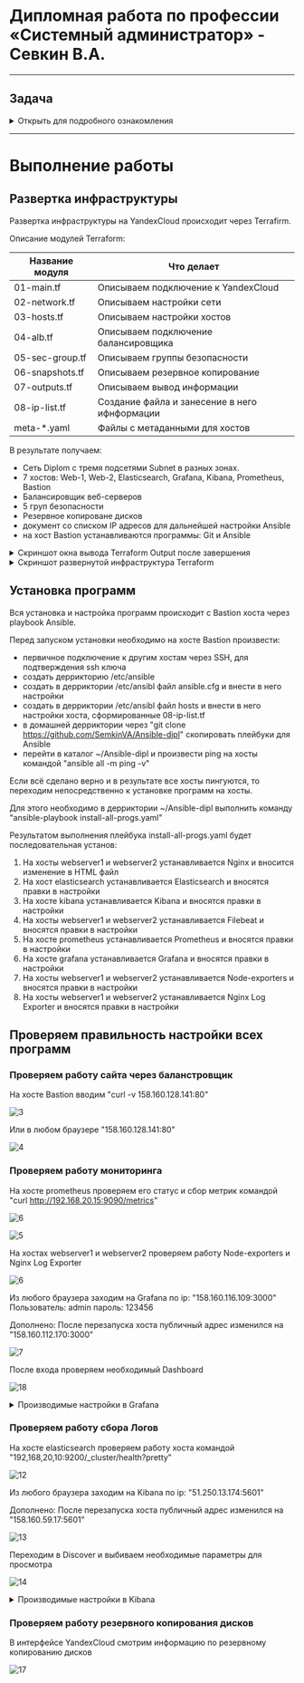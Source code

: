 #  Дипломная работа по профессии «Системный администратор» - Севкин В.А.

---------
## Задача
<details>
   <summary> Открыть для подробного ознакомления </summary>
Ключевая задача — разработать отказоустойчивую инфраструктуру для сайта, включающую мониторинг, сбор логов и резервное копирование основных данных. Инфраструктура должна размещаться в [Yandex Cloud](https://cloud.yandex.com/) и отвечать минимальным стандартам безопасности: запрещается выкладывать токен от облака в git. Используйте [инструкцию](https://cloud.yandex.ru/docs/tutorials/infrastructure-management/terraform-quickstart#get-credentials).


## Инфраструктура
Для развёртки инфраструктуры используйте Terraform и Ansible.  

Важно: используйте по-возможности **минимальные конфигурации ВМ**:2 ядра 20% Intel ice lake, 2-4Гб памяти, 10hdd, прерываемая. 

Так как прерываемая ВМ проработает не больше 24ч, после сдачи работы на проверку свяжитесь с вашим дипломным руководителем и договоритесь запустить инфраструктуру к указанному времени.


### Сайт
Создайте две ВМ в разных зонах, установите на них сервер nginx, если его там нет. ОС и содержимое ВМ должно быть идентичным, это будут наши веб-сервера.

Используйте набор статичных файлов для сайта. Можно переиспользовать сайт из домашнего задания.

Создайте [Target Group](https://cloud.yandex.com/docs/application-load-balancer/concepts/target-group), включите в неё две созданных ВМ.

Создайте [Backend Group](https://cloud.yandex.com/docs/application-load-balancer/concepts/backend-group), настройте backends на target group, ранее созданную. Настройте healthcheck на корень (/) и порт 80, протокол HTTP.

Создайте [HTTP router](https://cloud.yandex.com/docs/application-load-balancer/concepts/http-router). Путь укажите — /, backend group — созданную ранее.

Создайте [Application load balancer](https://cloud.yandex.com/en/docs/application-load-balancer/) для распределения трафика на веб-сервера, созданные ранее. Укажите HTTP router, созданный ранее, задайте listener тип auto, порт 80.

Протестируйте сайт
`curl -v <публичный IP балансера>:80` 

### Мониторинг
Создайте ВМ, разверните на ней Prometheus. На каждую ВМ из веб-серверов установите Node Exporter и [Nginx Log Exporter](https://github.com/martin-helmich/prometheus-nginxlog-exporter). Настройте Prometheus на сбор метрик с этих exporter.

Создайте ВМ, установите туда Grafana. Настройте её на взаимодействие с ранее развернутым Prometheus. Настройте дешборды с отображением метрик, минимальный набор — Utilization, Saturation, Errors для CPU, RAM, диски, сеть, http_response_count_total, http_response_size_bytes. Добавьте необходимые [tresholds](https://grafana.com/docs/grafana/latest/panels/thresholds/) на соответствующие графики.

### Логи
Cоздайте ВМ, разверните на ней Elasticsearch. Установите filebeat в ВМ к веб-серверам, настройте на отправку access.log, error.log nginx в Elasticsearch.

Создайте ВМ, разверните на ней Kibana, сконфигурируйте соединение с Elasticsearch.

### Сеть
Разверните один VPC. Сервера web, Prometheus, Elasticsearch поместите в приватные подсети. Сервера Grafana, Kibana, application load balancer определите в публичную подсеть.

Настройте [Security Groups](https://cloud.yandex.com/docs/vpc/concepts/security-groups) соответствующих сервисов на входящий трафик только к нужным портам.

Настройте ВМ с публичным адресом, в которой будет открыт только один порт — ssh. Настройте все security groups на разрешение входящего ssh из этой security group. Эта вм будет реализовывать концепцию bastion host. Потом можно будет подключаться по ssh ко всем хостам через этот хост.

### Резервное копирование
Создайте snapshot дисков всех ВМ. Ограничьте время жизни snaphot в неделю. Сами snaphot настройте на ежедневное копирование.
</details>

---------

# Выполнение работы

## Развертка инфраструктуры

Развертка инфраструктуры на YandexCloud происходит через Terrafirm.
   
Описание модулей Terraform:

| Название модуля | Что делает | 
|---|---|
|01-main.tf| Описываем подключение к YandexCloud|
|02-network.tf| Описываем настройки сети|
|03-hosts.tf| Описываем настройки хостов|
|04-alb.tf| Описываем подключение балансировщика|
|05-sec-group.tf| Описываем группы безопасности|
|06-snapshots.tf| Описываем резервное копирование|
|07-outputs.tf| Описываем вывод информации |
|08-ip-list.tf| Создание файла и занесение в него ифнформации|
|meta-*.yaml| Файлы с метаданными для хостов |

В результате получаем:
- Сеть Diplom с тремя подсетями Subnet в разных зонах. 
- 7 хостов: Web-1, Web-2, Elasticsearch, Grafana, Kibana, Prometheus, Bastion
- Балансировщик веб-серверов
- 5 груп безопасности
- Резервное копироване дисков
- документ со списком IP адресов для дальнейшей настройки Ansible
- на хост Bastion устанавливаются программы: Git и Ansible
  
<details>
<summary> Скриншот окна вывода Terraform Output после завершения</summary>
   
![1](https://github.com/SemkinVA/Diplom/blob/main/dipl-scrin/1.png)

</details>
<details>
<summary> Скриншот развернутой инфраструктура Terraform </summary>
   
![2](https://github.com/SemkinVA/Diplom/blob/main/dipl-scrin/2.PNG)

</details>

## Установка программ

Вся установка и настройка программ происходит c Bastion хоста через playbook Ansible. 

Перед запуском установки необходимо на хосте Bastion произвести: 
- первичное подключение к другим хостам через SSH, для подтверждения ssh ключа
- создать деррикторию /etc/ansible 
- создать в дерриктории /etc/ansibl файл ansible.cfg и внести в него настройки
- создать в дерриктории /etc/ansibl файл hosts и внести в него настройки хоста, сформированные 08-ip-list.tf
- в домашней дерриктории через "git clone https://github.com/SemkinVA/Ansible-dipl" скопировать плейбуки для Ansible
- перейти в каталог ~/Ansible-dipl и произвести ping на хосты командой "ansible all -m ping -v"

Если всё сделано верно и в результате все хосты пингуются, то переходим непосредственно к установке программ на хосты.

Для этого необходимо в дерриктории ~/Ansible-dipl выполнить команду "ansible-playbook install-all-progs.yaml" 

Результатом выполнения плейбука install-all-progs.yaml будет последовательная установ:
1. На хосты webserver1 и webserver2 устанавливается Nginx и вносится изменение в HTML файл
2. На хост elasticsearch устанавливается Elasticsearch и вносятся правки в настройки 
3. На хосте kibana устанавливается Kibana и вносятся правки в настройки
4. На хосты webserver1 и webserver2 устанавливается Filebeat и вносятся правки в настройки
5. На хосте prometheus устанавливается Prometheus и вносятся правки в настройки
6. На хосте grafana устанавливается Grafana и вносятся правки в настройки
7. На хосты webserver1 и webserver2 устанавливается Node-exporters и вносятся правки в настройки
8. На хосты webserver1 и webserver2 устанавливается Nginx Log Exporter и вносятся правки в настройки

## Проверяем правильность настройки всех программ

### Проверяем работу сайта через баланстровщик

На хосте Bastion вводим "curl -v 158.160.128.141:80"

![3](https://github.com/SemkinVA/Diplom/blob/main/dipl-scrin/3.png)

Или в любом браузере "158.160.128.141:80"

![4](https://github.com/SemkinVA/Diplom/blob/main/dipl-scrin/4.PNG)

### Проверяем работу мониторинга

На хосте prometheus проверяем его статус и сбор метрик командой "curl http://192.168.20.15:9090/metrics"

![6](https://github.com/SemkinVA/Diplom/blob/main/dipl-scrin/6.png)

![5](https://github.com/SemkinVA/Diplom/blob/main/dipl-scrin/5.png)

На  хостах webserver1 и webserver2 проверяем работу Node-exporters и Nginx Log Exporter

![6](https://github.com/SemkinVA/Diplom/blob/main/dipl-scrin/7.png)

Из любого браузера заходим на Grafana по ip: "158.160.116.109:3000" Пользователь: admin пароль: 123456 

Дополнено: После перезапуска хоста публичный адрес изменился на "158.160.112.170:3000"

![7](https://github.com/SemkinVA/Diplom/blob/main/dipl-scrin/8.PNG)

После входа проверяем необходимый Dashboard 

![18](https://github.com/SemkinVA/Diplom/blob/main/dipl-scrin/18.PNG)

<details>
<summary> Производимые настройки в Grafana </summary>
Привязываем Prometheus
   
![9](https://github.com/SemkinVA/Diplom/blob/main/dipl-scrin/9.PNG)
   
Импортируем Dashboard №1860 "Node Exporter Full" 

![10](https://github.com/SemkinVA/Diplom/blob/main/dipl-scrin/10.PNG)

Отображение графиков

![19](https://github.com/SemkinVA/Diplom/blob/main/dipl-scrin/19.PNG)

Настройка tresholds

![1](https://github.com/SemkinVA/Diplom/blob/main/dipl-scrin/11.PNG)
</details>

### Проверяем работу сбора Логов

На хосте elasticsearch проверяем работу хоста командой "192,168,20,10:9200/_cluster/health?pretty"

![12](https://github.com/SemkinVA/Diplom/blob/main/dipl-scrin/12.png)

Из любого браузера заходим на Kibana по ip: "51.250.13.174:5601" 

Дополнено: После перезапуска хоста публичный адрес изменился на "158.160.59.17:5601"

![13](https://github.com/SemkinVA/Diplom/blob/main/dipl-scrin/13.PNG)

Переходим в Discover и выбиваем необходимые параметры для просмотра

![14](https://github.com/SemkinVA/Diplom/blob/main/dipl-scrin/14.PNG)


<details>
<summary> Производимые настройки в Kibana </summary>
Переходим в менеджмент Kibana и добавляем новый индекс
   
![15](https://github.com/SemkinVA/Diplom/blob/main/dipl-scrin/15.PNG)

![16](https://github.com/SemkinVA/Diplom/blob/main/dipl-scrin/16.PNG)
</details>

### Проверяем работу резервного копирования дисков

В интерфейсе YandexCloud смотрим информацию по резервному копированию дисков

![17](https://github.com/SemkinVA/Diplom/blob/main/dipl-scrin/17.PNG)
